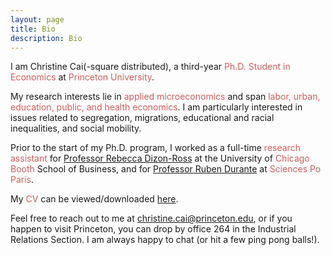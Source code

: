 ```yaml
---
layout: page
title: Bio
description: Bio
---
```


I am Christine Cai(-square distributed), a third-year <font color="IndianRed">Ph.D. Student in Economics</font> at <font color="IndianRed">Princeton University</font>.
	
My research interests lie in <font color="IndianRed">applied microeconomics</font> and span <font color="IndianRed">labor, urban, education, public, and health economics</font>. I am particularly interested in issues related to segregation, migrations, educational and racial inequalities, and social mobility.
	
Prior to the start of my Ph.D. program, I worked as a full-time <font color="IndianRed">research assistant</font> for <a href="http://faculty.chicagobooth.edu/rebecca.dizon-ross/">Professor Rebecca Dizon-Ross</a> at the University of <font color="IndianRed">Chicago Booth</font> School of Business, and for <a href="https://www.rubendurante.net">Professor Ruben Durante</a> at <font color="IndianRed">Sciences Po Paris</font>.
	
My <font color="IndianRed">CV</font> can be viewed/downloaded <a href="/assets/pdf/Christine_Cai_CV.pdf">here</a>.
	
Feel free to reach out to me at <a href="mailto:christine.cai@princeton.edu">christine.cai@princeton.edu</a>, or if you happen to visit Princeton, you can drop by office 264 in the Industrial Relations Section. I am always happy to chat (or hit a few ping pong balls!).
